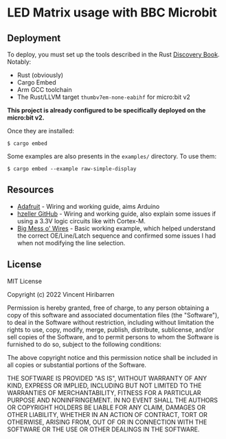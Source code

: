 # LED Matrix usage with BBC Microbit

## Deployment

To deploy, you must set up the tools described in the Rust [Discovery Book]. Notably:
- Rust (obviously)
- Cargo Embed
- Arm GCC toolchain
- The Rust/LLVM target `thumbv7em-none-eabihf` for micro:bit v2

**This project is already configured to be specifically deployed on the micro:bit v2.**

Once they are installed:

    $ cargo embed

Some examples are also presents in the `examples/` directory. To use them:

    $ cargo embed --example raw-simple-display


[Discovery Book]: https://docs.rust-embedded.org/discovery/

## Resources

- [Adafruit] - Wiring and working guide, aims Arduino
- [hzeller GitHub] - Wiring and working guide, also explain some issues if using a 3.3V logic circuits like with Cortex-M.
- [Big Mess o' Wires] - Basic working example, which helped understand the correct OE/Line/Latch sequence and confirmed 
  some issues I had when not modifying the line selection.

[Adafruit]: https://learn.adafruit.com/32x16-32x32-rgb-led-matrix/overview
[Big Mess o' Wires]: https://www.bigmessowires.com/2018/05/24/64-x-32-led-matrix-programming/
[hzeller GitHub]: https://github.com/hzeller/rpi-rgb-led-matrix

## License

MIT License

Copyright (c) 2022 Vincent Hiribarren

Permission is hereby granted, free of charge, to any person obtaining a copy
of this software and associated documentation files (the "Software"), to deal
in the Software without restriction, including without limitation the rights
to use, copy, modify, merge, publish, distribute, sublicense, and/or sell
copies of the Software, and to permit persons to whom the Software is
furnished to do so, subject to the following conditions:

The above copyright notice and this permission notice shall be included in all
copies or substantial portions of the Software.

THE SOFTWARE IS PROVIDED "AS IS", WITHOUT WARRANTY OF ANY KIND, EXPRESS OR
IMPLIED, INCLUDING BUT NOT LIMITED TO THE WARRANTIES OF MERCHANTABILITY,
FITNESS FOR A PARTICULAR PURPOSE AND NONINFRINGEMENT. IN NO EVENT SHALL THE
AUTHORS OR COPYRIGHT HOLDERS BE LIABLE FOR ANY CLAIM, DAMAGES OR OTHER
LIABILITY, WHETHER IN AN ACTION OF CONTRACT, TORT OR OTHERWISE, ARISING FROM,
OUT OF OR IN CONNECTION WITH THE SOFTWARE OR THE USE OR OTHER DEALINGS IN THE
SOFTWARE.
